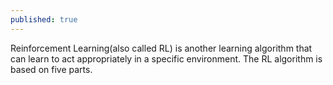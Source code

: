 ```yaml
---
published: true
---
```

Reinforcement Learning(also called RL) is another learning algorithm that can learn to act appropriately in a specific environment. The RL algorithm is based on five parts.